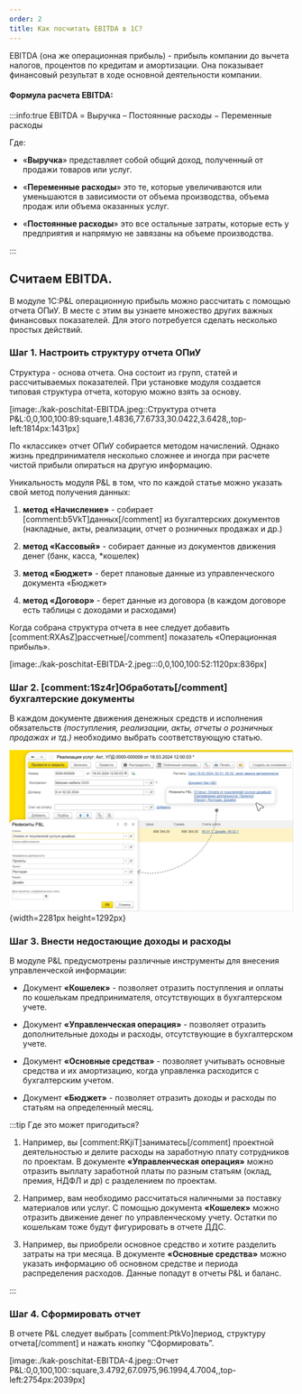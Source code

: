 ```yaml
---
order: 2
title: Как посчитать EBITDA в 1С?
---
```


EBITDA (она же операционная прибыль) - прибыль компании до вычета налогов, процентов по кредитам и амортизации. Она показывает финансовый результат в ходе основной деятельности компании.

#### Формула расчета EBITDA:

:::info:true EBITDA = Выручка – Постоянные расходы − Переменные расходы

Где:

-  «**Выручка**» представляет собой общий доход, полученный от продажи товаров или услуг.

-  «**Переменные расходы**» это те, которые увеличиваются или уменьшаются в зависимости от объема производства, объема продаж или объема оказанных услуг.

-  «**Постоянные расходы**» это все остальные затраты, которые есть у предприятия и напрямую не завязаны на объеме производства.

:::

## **Считаем EBITDA.**

В модуле 1С:P&L операционную прибыль можно рассчитать с помощью отчета ОПиУ. В месте с этим вы узнаете множество других важных финансовых показателей. Для этого потребуется сделать несколько простых действий.

### Шаг 1. Настроить структуру отчета ОПиУ

Структура - основа отчета. Она состоит из групп, статей и рассчитываемых показателей. При установке модуля создается типовая структура отчета, которую можно взять за основу.

[image:./kak-poschitat-EBITDA.jpeg::Структура отчета P&L:0,0,100,100:89:square,1.4836,77.6733,30.0422,3.6428,,top-left:1814px:1431px]

По «классике» отчет ОПиУ собирается методом начислений. Однако жизнь предпринимателя несколько сложнее и иногда при расчете чистой прибыли опираться на другую информацию.

Уникальность модуля P&L в том, что по каждой статье можно указать свой метод получения данных:

1. **метод «Начисление»** - собирает [comment:b5VkT]данных[/comment] из бухгалтерских документов (накладные, акты, реализации, отчет о розничных продажах и др.)

2. **метод «Кассовый»** - собирает данные из документов движения денег (банк, касса, \*кошелек)

3. **метод «Бюджет»** - берет плановые данные из управленческого документа «Бюджет»

4. **метод «Договор»** - берет данные из договора (в каждом договоре есть таблицы с доходами и расходами)

Когда собрана структура отчета в нее следует добавить [comment:RXAsZ]рассчетные[/comment] показатель «Операционная прибыль».

[image:./kak-poschitat-EBITDA-2.jpeg:::0,0,100,100:52:1120px:836px]

### **Шаг 2. [comment:1Sz4r]Обработать[/comment] бухгалтерские документы**

В каждом документе движения денежных средств и исполнения обязательств *(поступления, реализации, акты, отчеты о розничных продажах и тд.)* необходимо выбрать соответствующую статью.

![](./kak-poschitat-EBITDA-3.jpeg){width=2281px height=1292px}

### **Шаг 3. Внести недостающие доходы и расходы**

В модуле P&L предусмотрены различные инструменты для внесения управленческой информации:

-  Документ **«Кошелек»** - позволяет отразить поступления и оплаты по кошелькам предпринимателя, отсутствующих в бухгалтерском учете.

-  Документ **«Управленческая операция»** - позволяет отразить дополнительные доходы и расходы, отсутствующие в бухгалтерском учете.

-  Документ **«Основные средства»** - позволяет учитывать основные средства и их амортизацию, когда управленка расходится с бухгалтерским учетом.

-  Документ **«Бюджет»** - позволяет отразить доходы и расходы по статьям на определенный месяц.

:::tip Где это может пригодиться?

1. Например, вы [comment:RKjiT]заниматесь[/comment] проектной деятельностью и делите расходы на заработную плату сотрудников по проектам. В документе **«Управленческая операция»** можно отразить выплату заработной платы по разным статьям (оклад, премия, НДФЛ и др) с разделением по проектам.

2. Например, вам необходимо рассчитаться наличными за поставку материалов или услуг. С помощью документа **«Кошелек»** можно отразить движение денег по управленческому учету. Остатки по кошелькам тоже будут фигурировать в отчете ДДС.

3. Например, вы приобрели основное средство и хотите разделить затраты на три месяца. В документе **«Основные средства»** можно указать информацию об основном средстве и периода распределения расходов. Данные попадут в отчеты P&L и баланс.

:::

### **Шаг 4. Сформировать отчет**

В отчете P&L следует выбрать [comment:PtkVo]период,  структуру отчета[/comment] и нажать кнопку “Сформировать”.

[image:./kak-poschitat-EBITDA-4.jpeg::Отчет P&L:0,0,100,100::square,3.4792,67.0975,96.1994,4.7004,,top-left:2754px:2039px]